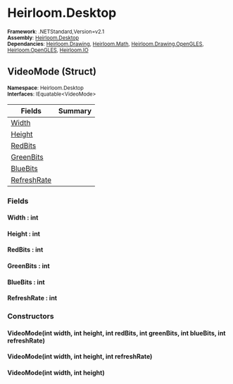 # Heirloom.Desktop

<small>**Framework**: .NETStandard,Version=v2.1</small>  
<small>**Assembly**: [Heirloom.Desktop](../Heirloom.Desktop/Heirloom.Desktop.md)</small>  
<small>**Dependancies**: [Heirloom.Drawing](../Heirloom.Drawing/Heirloom.Drawing.md), [Heirloom.Math](../Heirloom.Math/Heirloom.Math.md), [Heirloom.Drawing.OpenGLES](../Heirloom.Drawing.OpenGLES/Heirloom.Drawing.OpenGLES.md), [Heirloom.OpenGLES](../Heirloom.OpenGLES/Heirloom.OpenGLES.md), [Heirloom.IO](../Heirloom.IO/Heirloom.IO.md)</small>  

## VideoMode (Struct)
<small>**Namespace**: Heirloom.Desktop</small>  
<small>**Interfaces**: IEquatable\<VideoMode></small>  

| Fields                      | Summary |
|-----------------------------|---------|
| [Width](#WID68924896)       |         |
| [Height](#HEIE098AAEB)      |         |
| [RedBits](#REDB5680597)     |         |
| [GreenBits](#GRE8434E7A7)   |         |
| [BlueBits](#BLUE8078052)    |         |
| [RefreshRate](#REFCFA57A9B) |         |

### Fields

#### <a name="WID68924896"></a>Width : int

#### <a name="HEIE098AAEB"></a>Height : int

#### <a name="REDB5680597"></a>RedBits : int

#### <a name="GRE8434E7A7"></a>GreenBits : int

#### <a name="BLUE8078052"></a>BlueBits : int

#### <a name="REFCFA57A9B"></a>RefreshRate : int

### Constructors

#### VideoMode(int width, int height, int redBits, int greenBits, int blueBits, int refreshRate)

#### VideoMode(int width, int height, int refreshRate)

#### VideoMode(int width, int height)

